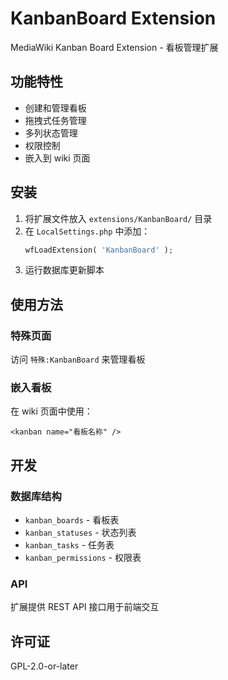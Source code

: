 # KanbanBoard Extension

MediaWiki Kanban Board Extension - 看板管理扩展

## 功能特性

- 创建和管理看板
- 拖拽式任务管理
- 多列状态管理
- 权限控制
- 嵌入到 wiki 页面

## 安装

1. 将扩展文件放入 `extensions/KanbanBoard/` 目录
2. 在 `LocalSettings.php` 中添加：
   ```php
   wfLoadExtension( 'KanbanBoard' );
   ```
3. 运行数据库更新脚本

## 使用方法

### 特殊页面
访问 `特殊:KanbanBoard` 来管理看板

### 嵌入看板
在 wiki 页面中使用：
```wikitext
<kanban name="看板名称" />
```

## 开发

### 数据库结构
- `kanban_boards` - 看板表
- `kanban_statuses` - 状态列表
- `kanban_tasks` - 任务表
- `kanban_permissions` - 权限表

### API
扩展提供 REST API 接口用于前端交互

## 许可证

GPL-2.0-or-later
